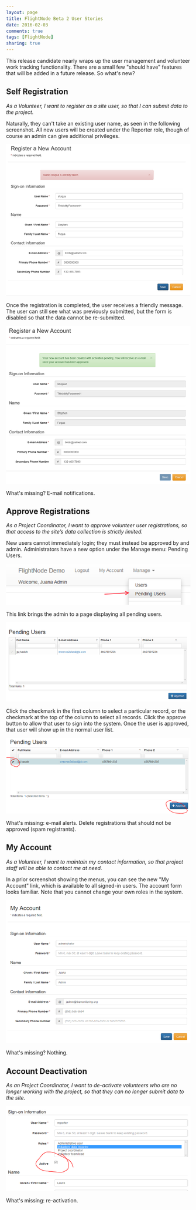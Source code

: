 ```yaml
---
layout: page
title: FlightNode Beta 2 User Stories
date: 2016-02-03
comments: true
tags: [FlightNode]
sharing: true
---
```


This release candidate nearly wraps up the user management and volunteer work tracking functionality. There are a small few "should have" features that will be added in a future release. So what's new?

## Self Registration

*As a Volunteer, I want to register as a site user, so that I can submit data to the project.*

Naturally, they can't take an existing user name, as seen in the following screenshot. All new users will be created under the Reporter role, though of course an admin can give additional privileges.

![Registration form](/images/rc2_1.png)

Once the registration is completed, the user receives a friendly message. The user can still see what was previously submitted,  but the form is disabled so that the data cannot be re-submitted.

![Registration complete](/images/rc2_2.png)

What's missing? E-mail notifications.

## Approve Registrations

*As a Project Coordinator, I want to approve volunteer user registrations, so that access to the site’s data collection is strictly limited.*

New users cannot immediately login; they must instead be approved by and admin. Administrators have a new option under the Manage menu: Pending Users.

![Pending users menu](/images/rc2_3.png)

This link brings the admin to a page displaying all pending users.

![Pending users list](/images/rc2_4.png)

Click the checkmark in the first column to select a particular record, or the checkmark at the top of the column to select all records. Click the approve button to allow that user to sign into the system. Once the user is approved, that user will show up in the normal user list.

![Normal user list](/images/rc2_5.png)

What's missing: e-mail alerts. Delete registrations that should not be approved (spam registrants).

## My Account

*As a Volunteer, I want to maintain my contact information, so that project staff will be able to contact me at need.*

In a prior screenshot showing the menus, you can see the new "My Account" link, which is available to all signed-in users. The account form looks familiar. Note that you cannot change your own roles in the system.

![My Account](/images/rc2_6.png)

What's missing? Nothing.

## Account Deactivation

*As an Project Coordinator, I want to de-activate volunteers who are no longer working with the project, so that they can no longer submit data to the site.*

![De-activation](/images/rc2_7.png)

What's missing: re-activation.
